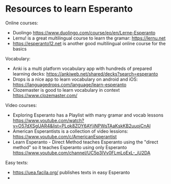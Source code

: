 # Resources to learn Esperanto

Online courses:
* Duolingo https://www.duolingo.com/course/eo/en/Lerne-Esperanto 
* Lernu! is a great multilingual course to learn the gramar: https://lernu.net
* https://esperanto12.net is another good multilingual online course for the basics

Vocabulary:
* Anki is a multi platform vocabulary app with hundreds of prepared learning decks: https://ankiweb.net/shared/decks?search=esperanto
* Drops is a nice app to learn vocabulary on android and iOS: https://languagedrops.com/language/learn-esperanto
* Clozemaster is good to learn vocabulary in context https://www.clozemaster.com/

Video courses:
* Exploring Esperanto has a Playlist with many gramar and vocab lessons https://www.youtube.com/watch?v=O57dXSgUAR4&list=PLok8ZOY6AYjiNPWsTAaKskKB2uuojCnAl
* American Esperantists is a collection of video lessions: https://www.youtube.com/c/AmericanEsperantist
* Learn Esperanto - Direct Method teaches Esperanto using the "direct method" so it teaches Esperanto using only Esperanto https://www.youtube.com/channel/UC5p3lVv0FLmLoExL-_iU2DA

Easy texts:
* https://uea.facila.org/ publishes texts in easy Esperanto
* 
  
